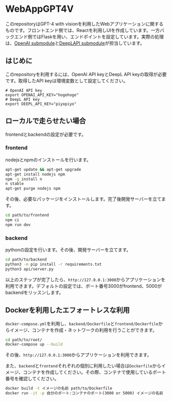 # WebAppGPT4V
このrepositoryはGPT-4 with visionを利用したWebアプリケーションに関するものです。フロントエンド側では、Reactを利用しUIを作成しています。一方バックエンド側ではFlaskを用い、エンドポイントを設定しています。実際の処理は、[OpenAI submodule](https://github.com/oishireiyo/OpenAI)と[DeepLAPI submodule](https://github.com/oishireiyo/DeepLAPI)が担当しています。

## はじめに
このrepositoryを利用するには、OpenAI API keyとDeepL API keyの取得が必要です。取得したAPI keyは環境変数として設定してください。
```shell:.bashrc
# OpenAI API key
export OPENAI_API_KEY="hogehoge"
# DeepL API key
export DEEPL_API_KEY="piyopiyo"
```

## ローカルで走らせたい場合
frontendとbackendの設定が必要です。

### frontend
nodejsとnpmのインストールを行います。
```bash
apt-get update && apt-get upgrade
apt-get install nodejs npm
npm -g install n
n stable
apt-get purge nodejs npm
```
その後、必要なパッケージをインストールします。完了後開発サーバーを立てます。
```bash
cd path/to/frontend
npm ci
npm run dev
```

### backend
pythonの設定を行います。その後、開発サーバーを立てます。
```bash
cd path/to/backend
python3 -m pip install -r requirements.txt
python3 api/server.py
```

以上のステップが完了したら、`http://127.0.0.1:3000`からアプリケーションを利用できます。デフォルトの設定では、ポート番号3000がfrontend、5000がbackendをリッスンします。

## Dockerを利用したエフォートレスな利用
`docker-compose.yml`を利用し、`backend/Dockerfile`と`frontend/Dockerfile`からイメージ、コンテナを作成・ネットワークの利用を行うことができます。
```bash
cd path/to/root/
docker-compose up --build
```
その後、`http://127.0.0.1:3000`からアプリケーションを利用できます。

また、`backend`と`frontend`それぞれの個別に利用したい場合は`Dockerfile`からイメージ、コンテナを作成してください。その際、コンテナで使用しているポート番号を確認してください。
```bash
docker build -t イメージの名前 path/to/Dockerfile
docker run -it -p 自分のポート:コンテナのポート(3000 or 5000) イメージの名前
```